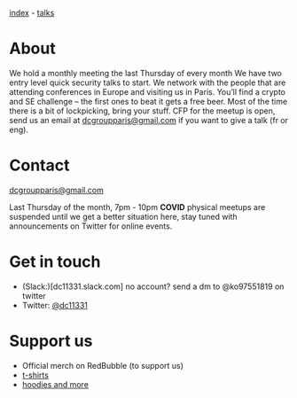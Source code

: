 [index](./) - [talks](./talks)


# About

We hold a monthly meeting the last Thursday of every month We have two entry level quick security talks to start. We network with the people that are attending conferences in Europe and visiting us in Paris. You’ll find a crypto and SE challenge – the first ones to beat it gets a free beer. Most of the time there is a bit of lockpicking, bring your stuff. CFP for the meetup is open, send us an email at dcgroupparis@gmail.com if you want to give a talk (fr or eng).

# Contact

[dcgroupparis@gmail.com](cgroupparis@gmail.com)

Last Thursday of the month, 7pm - 10pm   **COVID** physical meetups are suspended until we get a better situation here, stay tuned with announcements on Twitter for online events.

# Get in touch
   
- (Slack:)[dc11331.slack.com] no account? send a dm to @ko97551819 on twitter
- Twitter: [@dc11331](https://twitter.com/dc11331)
   
# Support us

- Official merch on RedBubble (to support us)
- [t-shirts](https://www.redbubble.com/fr/i/t-shirt/DC11331-par-newsoft/37883608.BTWM1)
- [hoodies and more](https://www.redbubble.com/fr/people/code1o6/works/39275355-dc11331)
